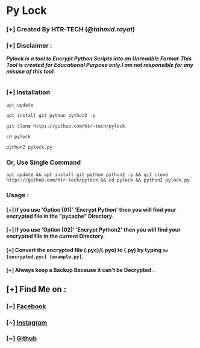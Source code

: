 # Py Lock
### [+] Created By HTR-TECH (@***tahmid.rayat***)
### [+] Disclaimer :
***Pylock is a tool to Encrypt Python Scripts into an Unreadble Format.This Tool is created for Educational Purpose only.I am not responsible for any misuse of this tool.***

<img src="https://i.ibb.co/yhzfKKg/pylock.jpg" alt="" border="0" />

### [+] Installation
```apt update```

```apt install git python python2 -y```

```git clone https://github.com/htr-tech/pylock```

```cd pylock```

```python2 pylock.py```

### Or, Use Single Command
```
apt update && apt install git python python2 -y && git clone https://github.com/htr-tech/pylock && cd pylock && python2 pylock.py
```

### Usage :
#### [+] If you use 'Option [01]' 'Encrypt Python' then you will find your encrypted file in the "__pycache__" Directory.
#### [+] If you use 'Option [02]' 'Encrypt Python2' then you will find your encrypted file in the current Directory.
#### [+] Convert the encrypted file (.pyc)/(.pyo) to (.py) by typing `mv [encrypted.pyc] [example.py]`.
#### [+] Always keep a Backup Because it can't be Decrypted .

## [+] Find Me on :
### [~] [Facebook](https://facebook.com/tahmid.rayat.official/)
### [~] [Instagram](https://instagram.com/tahmid.rayat/)
### [~] [Github](https://github.com/htr-tech/)
